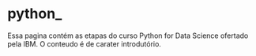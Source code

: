 # python_

Essa pagina contém as etapas do curso Python for Data Science ofertado pela IBM.
O conteudo é de carater introdutório.
